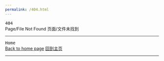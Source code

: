 ```yaml
---
permalink: /404.html
---
```


<kbd>404</kbd><br>
Page/File Not Found 页面/文件未找到 

***

<kbd>Home</kbd><br>
[Back to home page](https://ahbete.github.io)
[回到主页](https://ahbete.github.io)

***